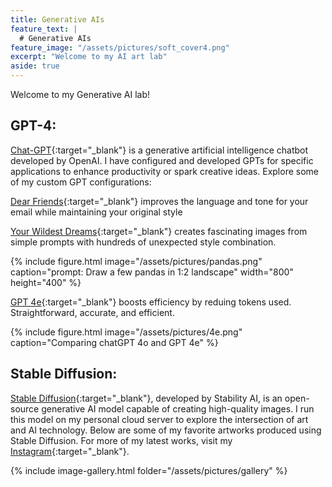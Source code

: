 ```yaml
---
title: Generative AIs
feature_text: |
  # Generative AIs
feature_image: "/assets/pictures/soft_cover4.png"
excerpt: "Welcome to my AI art lab"
aside: true
---
```


Welcome to my Generative AI lab!

## GPT-4:
[Chat-GPT](https://en.wikipedia.org/wiki/GPT-4){:target="_blank"} is a generative artificial intelligence chatbot developed by OpenAI. I have configured and developed GPTs for specific applications to enhance productivity or spark creative ideas. Explore some of my custom GPT configurations:

[Dear Friends](https://chatgpt.com/g/g-tgvhvuadi){:target="_blank"} improves the language and tone for your email while maintaining your original style

[Your Wildest Dreams](https://chatgpt.com/g/g-AbirBOedD){:target="_blank"} creates fascinating images from simple prompts with hundreds of unexpected style combination. 

{% include figure.html image="/assets/pictures/pandas.png" caption="prompt: Draw a few pandas in 1:2 landscape" width="800" height="400" %}

[GPT 4e](https://chatgpt.com/g/g-h4Zx6EvL9-gpt-4e){:target="_blank"} boosts efficiency by reduing tokens used. Straightforward, accurate, and efficient.

{% include figure.html image="/assets/pictures/4e.png" caption="Comparing chatGPT 4o and GPT 4e" %}

## Stable Diffusion:
[Stable Diffusion](https://en.wikipedia.org/wiki/Stable_Diffusion){:target="_blank"}, developed by Stability AI, is an open-source generative AI model capable of creating high-quality images. I run this model on my personal cloud server to explore the intersection of art and AI technology. Below are some of my favorite artworks produced using Stable Diffusion. For more of my latest works, visit my [Instagram](https://www.instagram.com/anranandychen/?hl=en){:target="_blank"}.

{% include image-gallery.html folder="/assets/pictures/gallery" %}
